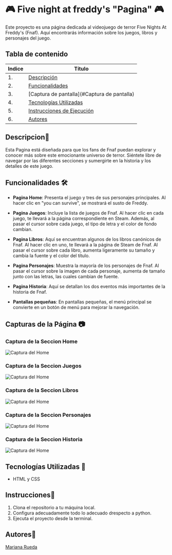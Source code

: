 # 🎮 Five night at freddy's "Pagina" 🎮

Este proyecto es una página dedicada al videojuego de terror Five Nights At Freddy's (Fnaf). Aquí encontrarás información sobre los juegos, libros y personajes del juego.


## Tabla de contenido
| Indice | Título  |
|--|--|
| 1. | [Descripción](#Descripcion) |
| 2. | [Funcionalidades](#Funcionalidades) |
| 3. | [Captura de pantalla](#Captura de pantalla) |
| 4. | [Tecnologías Utilizadas](#Tenologia_Usada) |
| 5. | [Instrucciones de Ejecución](#Instrucciones) |
| 6. | [Autores](#Autores) |


## Descripcion🚀
Esta Pagina está diseñada para que los fans de Fnaf puedan explorar y conocer más sobre este emocionante universo de terror. Siéntete libre de navegar por las diferentes secciones y sumergirte en la historia y los detalles de este juego.




## Funcionalidades 🛠️

- **Pagina Home**: Presenta el juego y tres de sus personajes principales. Al hacer clic en "you can survive", se mostrará el susto de Freddy.

- **Pagina Juegos**: Incluye la lista de juegos de Fnaf. Al hacer clic en cada juego, te llevará a la página correspondiente en Steam. Además, al pasar el cursor sobre cada juego, el tipo de letra y el color de fondo cambian.

- **Pagina Libros**: Aquí se encuentran algunos de los libros canónicos de Fnaf. Al hacer clic en uno, te llevará a la página de Steam de Fnaf. Al pasar el cursor sobre cada libro, aumenta ligeramente su tamaño y cambia la fuente y el color del título.

- **Pagina Personajes**: Muestra la mayoría de los personajes de Fnaf. Al pasar el cursor sobre la imagen de cada personaje, aumenta de tamaño junto con las letras, las cuales cambian de fuente.

- **Pagina Historia**: Aquí se detallan los dos eventos más importantes de la historia de Fnaf.

- **Pantallas pequeñas**: En pantallas pequeñas, el menú principal se convierte en un botón de menú para mejorar la navegación.



## Capturas de la Página 📷

### Captura de la Seccion Home
![Captura del Home](https://github.com/user-attachments/assets/65190762-5136-426c-bac7-fed620a77fde)

### Captura de la Seccion Juegos
![Captura del Home](https://github.com/user-attachments/assets/f77079ce-9e22-47a7-b810-aede1923f378)


### Captura de la Seccion Libros
![Captura del Home](https://github.com/user-attachments/assets/cab2a09a-9a53-4a07-a744-4cc708fd1fd3)


### Captura de la Seccion Personajes
![Captura del Home](https://github.com/user-attachments/assets/4c1b4ebd-b57b-4176-8caf-58f84b30197f)

### Captura de la Seccion Historia
![Captura del Home](https://github.com/user-attachments/assets/19bfd768-8cdf-42d3-a8a9-148ce3dfb41b)

## Tecnologías Utilizadas 📱

- HTML y CSS

## Instrucciones📐

1. Clona el repositorio a tu máquina local. 
2. Configura adecuadamente todo lo adecuado drespecto a python.
3. Ejecuta el proyecto desde la terminal.


## Autores👤

[Mariana Rueda](https://github.com/mariana34r)









